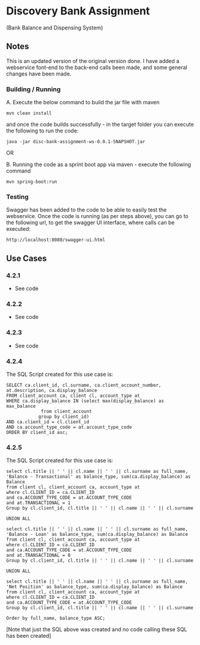 # Discovery Bank Assignment 
(Bank Balance and Dispensing System)

## Notes

This is an updated version of the original version done. I have added a webservice font-end to the back-end calls been made, and some general changes have been made.


### Building / Running
A. Execute the below command to build the jar file with maven 

    mvn clean install

and once the code builds successfully - in the target folder you can execute the following to run the code:

	java -jar disc-bank-assignment-ws-0.0.1-SNAPSHOT.jar

OR

B. Running the code as a sprint boot app via maven - execute the following command
 
	mvn spring-boot:run

	
### Testing

Swagger has been added to the code to be able to easily test the webservice. Once the code is running (as per steps above), you can go to the following url, to get the swagger UI interface, where calls can be executed:

	http://localhost:8080/swagger-ui.html

## Use Cases

### 4.2.1

* See code 

### 4.2.2

* See code

### 4.2.3

* See code

### 4.2.4
The SQL Script created for this use case is:

	SELECT ca.client_id, cl.surname, ca.client_account_number, at.description, ca.display_balance 
	FROM client_account ca, client cl, account_type at
	WHERE ca.display_balance IN (select max(display_balance) as max_balance
	   	         from client_account
    	        group by client_id)
	AND ca.client_id = cl.client_id   
	AND ca.account_type_code = at.account_type_code
	ORDER BY client_id asc;



### 4.2.5
The SQL Script created for this use case is:


	select cl.title || ' ' || cl.name || ' ' || cl.surname as full_name, 'Balance - Transactional' as balance_type, sum(ca.display_balance) as Balance
	from client cl, client_account ca, account_type at
	where cl.CLIENT_ID = ca.CLIENT_ID
	and ca.ACCOUNT_TYPE_CODE = at.ACCOUNT_TYPE_CODE
	and at.TRANSACTIONAL = 1
	Group by cl.client_id, cl.title || ' ' || cl.name || ' ' || cl.surname
	
	UNION ALL
	
	select cl.title || ' ' || cl.name || ' ' || cl.surname as full_name, 'Balance - Loan' as balance_type, sum(ca.display_balance) as Balance
	from client cl, client_account ca, account_type at
	where cl.CLIENT_ID = ca.CLIENT_ID
	and ca.ACCOUNT_TYPE_CODE = at.ACCOUNT_TYPE_CODE
	and at.TRANSACTIONAL = 0
	Group by cl.client_id, cl.title || ' ' || cl.name || ' ' || cl.surname
	
	UNION ALL
	
	select cl.title || ' ' || cl.name || ' ' || cl.surname as full_name, 'Net Position' as balance_type, sum(ca.display_balance) as Balance
	from client cl, client_account ca, account_type at
	where cl.CLIENT_ID = ca.CLIENT_ID
	and ca.ACCOUNT_TYPE_CODE = at.ACCOUNT_TYPE_CODE
	Group by cl.client_id, cl.title || ' ' || cl.name || ' ' || cl.surname
	
	Order by full_name, balance_type ASC;


[Note that just the SQL above was created and no code calling these SQL has been created]